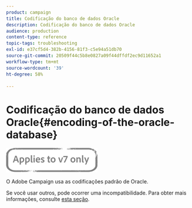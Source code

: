 ```yaml
---
product: campaign
title: Codificação do banco de dados Oracle
description: Codificação do banco de dados Oracle
audience: production
content-type: reference
topic-tags: troubleshooting
exl-id: e37cf5d4-382b-4156-81f3-c5e94a51db70
source-git-commit: 20509f44c5b8e0827a09f44dffdf2ec9d11652a1
workflow-type: tm+mt
source-wordcount: '39'
ht-degree: 58%

---
```


# Codificação do banco de dados Oracle{#encoding-of-the-oracle-database}

![](../../assets/v7-only.svg)

O Adobe Campaign usa as codificações padrão de Oracle.

Se você usar outros, pode ocorrer uma incompatibilidade. Para obter mais informações, consulte [esta seção](../../installation/using/database.md#oracle).
